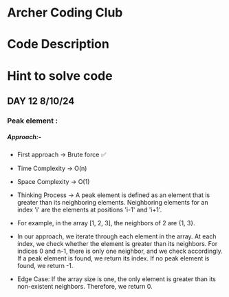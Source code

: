 # Archer Coding Club
# Code Description

# Hint to solve code

## DAY 12 8/10/24
   ### Peak element :
  ##### Approach:-

- First approach -> Brute force ✅
- Time Complexity -> O(n)

- Space Complexity -> O(1)

- Thinking Process -> A peak element is defined as an element that is greater than its neighboring elements. Neighboring elements for an index 'i' are the elements at positions 'i-1' and 'i+1'. 

- For example, in the array [1, 2, 3], the neighbors of 2 are {1, 3}.

- In our approach, we iterate through each element in the array. At each index, we check whether the element is greater than its neighbors. For indices 0 and n-1, there is only one neighbor, and we check accordingly. If a peak element is found, we return its index. If no peak element is found, we return -1.

- Edge Case: If the array size is one, the only element is greater than its non-existent neighbors. Therefore, we return 0.


